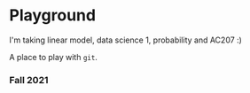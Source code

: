 # Playground
I'm taking linear model, data science 1, probability and AC207 :)

A place to play with `git`.

### Fall 2021
